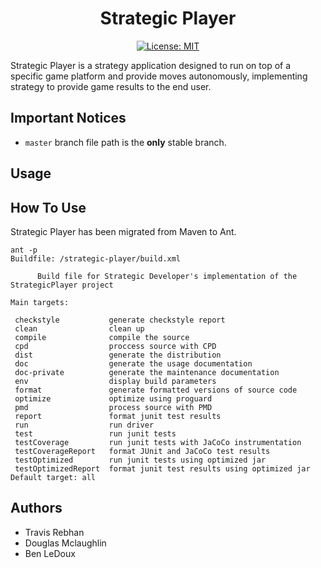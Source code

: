 <h1 align="center">
  Strategic Player
</h1>

<div align="center">

[![License: MIT](https://img.shields.io/badge/License-MIT-yellow.svg)](https://opensource.org/licenses/MIT)

</div>


Strategic Player is a strategy application designed to run on top of a specific game platform and provide moves autonomously, implementing strategy to provide game results to the end user.  

## Important Notices
* `master` branch file path is the **only** stable branch.

## Usage

## How To Use

Strategic Player has been migrated from Maven to Ant.



```
ant -p
Buildfile: /strategic-player/build.xml

      Build file for Strategic Developer's implementation of the StrategicPlayer project
  
Main targets:

 checkstyle           generate checkstyle report
 clean                clean up
 compile              compile the source
 cpd                  proccess source with CPD
 dist                 generate the distribution
 doc                  generate the usage documentation
 doc-private          generate the maintenance documentation
 env                  display build parameters
 format               generate formatted versions of source code
 optimize             optimize using proguard
 pmd                  process source with PMD
 report               format junit test results
 run                  run driver
 test                 run junit tests
 testCoverage         run junit tests with JaCoCo instrumentation
 testCoverageReport   format JUnit and JaCoCo test results
 testOptimized        run junit tests using optimized jar
 testOptimizedReport  format junit test results using optimized jar
Default target: all
```

## Authors

* Travis Rebhan
* Douglas Mclaughlin
* Ben LeDoux
